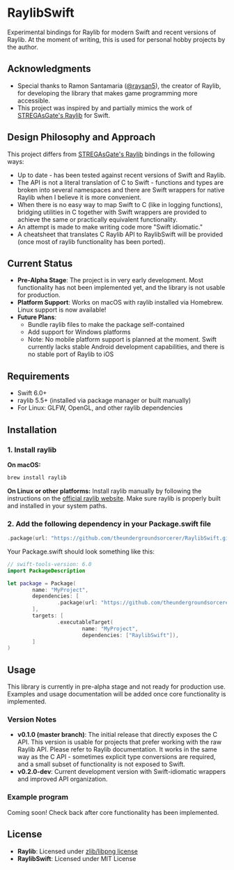 # RaylibSwift

Experimental bindings for Raylib for modern Swift and recent versions of Raylib. At the moment of writing, this is used for personal hobby projects by the author.

## Acknowledgments

- Special thanks to Ramon Santamaria ([@raysan5](https://github.com/raysan5)), the creator of Raylib, for developing the library that makes game programming more accessible.
- This project was inspired by and partially mimics the work of [STREGAsGate's Raylib](https://github.com/STREGAsGate/Raylib) for Swift. 

## Design Philosophy and Approach

This project differs from [STREGAsGate's Raylib](https://github.com/STREGAsGate/Raylib) bindings in the following ways:

- Up to date - has been tested against recent versions of Swift and Raylib.
- The API is not a literal translation of C to Swift - functions and types are broken into several namespaces and there are Swift wrappers for native Raylib when I believe it is more convenient.
- When there is no easy way to map Swift to C (like in logging functions), bridging utilities in C together with Swift wrappers are provided to achieve the same or practically equivalent functionality.
- An attempt is made to make writing code more "Swift idiomatic."
- A cheatsheet that translates C Raylib API to RaylibSwift will be provided (once most of raylib functionality has been ported).


## Current Status

- **Pre-Alpha Stage**: The project is in very early development. Most functionality has not been implemented yet, and the library is not usable for production.
- **Platform Support**: Works on macOS with raylib installed via Homebrew. Linux support is now available!
- **Future Plans**: 
    - Bundle raylib files to make the package self-contained
    - Add support for Windows platforms
    - Note: No mobile platform support is planned at the moment. Swift currently lacks stable Android development capabilities, and there is no stable port of Raylib to iOS

## Requirements

- Swift 6.0+
- raylib 5.5+ (installed via package manager or built manually)
- For Linux: GLFW, OpenGL, and other raylib dependencies

## Installation

### 1. Install raylib

**On macOS:**
```bash
brew install raylib
```

**On Linux or other platforms:**
Install raylib manually by following the instructions on the [official raylib website](https://github.com/raysan5/raylib/wiki/Working-on-GNU-Linux). Make sure raylib is properly built and installed in your system paths.

### 2. Add the following dependency in your Package.swift file
```swift
.package(url: "https://github.com/theundergroundsorcerer/RaylibSwift.git", branch: "v0.2.0-with-linux-support")
```

Your Package.swift should look something like this:
```swift
// swift-tools-version: 6.0
import PackageDescription

let package = Package(
        name: "MyProject",
        dependencies: [
                .package(url: "https://github.com/theundergroundsorcerer/RaylibSwift.git", branch: "v0.2.0-with-linux-support")
        ],
        targets: [
                .executableTarget(
                        name: "MyProject",
                        dependencies: ["RaylibSwift"]),
        ]
)
```

## Usage
This library is currently in pre-alpha stage and not ready for production use. Examples and usage documentation will be added once core functionality is implemented.


### Version Notes

- **v0.1.0 (master branch)**: The initial release that directly exposes the C API. This version is usable for projects that prefer working with the raw Raylib API. Please refer to Raylib documentation. It works in the same way as the C API - sometimes explicit type conversions are required, and a small subset of functionality is not exposed to Swift.
- **v0.2.0-dev**: Current development version with Swift-idiomatic wrappers and improved API organization.

### Example program
Coming soon! Check back after core functionality has been implemented.

## License

- **Raylib**: Licensed under [zlib/libpng license](https://github.com/raysan5/raylib/blob/master/LICENSE)  
- **RaylibSwift**: Licensed under MIT License